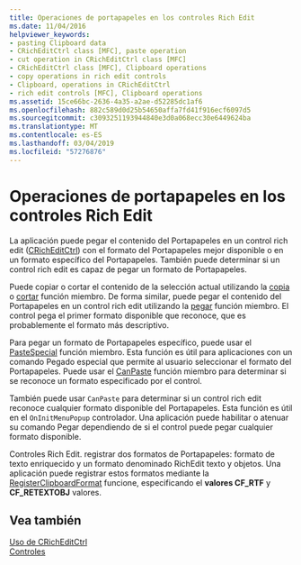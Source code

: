 ```yaml
---
title: Operaciones de portapapeles en los controles Rich Edit
ms.date: 11/04/2016
helpviewer_keywords:
- pasting Clipboard data
- CRichEditCtrl class [MFC], paste operation
- cut operation in CRichEditCtrl class [MFC]
- CRichEditCtrl class [MFC], Clipboard operations
- copy operations in rich edit controls
- Clipboard, operations in CRichEditCtrl
- rich edit controls [MFC], Clipboard operations
ms.assetid: 15ce66bc-2636-4a35-a2ae-d52285dc1af6
ms.openlocfilehash: 882c589d0d25b54650affa7fd41f916ecf6097d5
ms.sourcegitcommit: c3093251193944840e3d0a068ecc30e6449624ba
ms.translationtype: MT
ms.contentlocale: es-ES
ms.lasthandoff: 03/04/2019
ms.locfileid: "57276876"
---
```

# <a name="clipboard-operations-in-rich-edit-controls"></a>Operaciones de portapapeles en los controles Rich Edit

La aplicación puede pegar el contenido del Portapapeles en un control rich edit ([CRichEditCtrl](../mfc/reference/cricheditctrl-class.md)) con el formato del Portapapeles mejor disponible o en un formato específico del Portapapeles. También puede determinar si un control rich edit es capaz de pegar un formato de Portapapeles.

Puede copiar o cortar el contenido de la selección actual utilizando la [copia](../mfc/reference/cricheditctrl-class.md#copy) o [cortar](../mfc/reference/cricheditctrl-class.md#cut) función miembro. De forma similar, puede pegar el contenido del Portapapeles en un control rich edit utilizando la [pegar](../mfc/reference/cricheditctrl-class.md#paste) función miembro. El control pega el primer formato disponible que reconoce, que es probablemente el formato más descriptivo.

Para pegar un formato de Portapapeles específico, puede usar el [PasteSpecial](../mfc/reference/cricheditctrl-class.md#pastespecial) función miembro. Esta función es útil para aplicaciones con un comando Pegado especial que permite al usuario seleccionar el formato del Portapapeles. Puede usar el [CanPaste](../mfc/reference/cricheditctrl-class.md#canpaste) función miembro para determinar si se reconoce un formato especificado por el control.

También puede usar `CanPaste` para determinar si un control rich edit reconoce cualquier formato disponible del Portapapeles. Esta función es útil en el `OnInitMenuPopup` controlador. Una aplicación puede habilitar o atenuar su comando Pegar dependiendo de si el control puede pegar cualquier formato disponible.

Controles Rich Edit. registrar dos formatos de Portapapeles: formato de texto enriquecido y un formato denominado RichEdit texto y objetos. Una aplicación puede registrar estos formatos mediante la [RegisterClipboardFormat](/windows/desktop/api/winuser/nf-winuser-registerclipboardformata) funcione, especificando el **valores CF_RTF** y **CF_RETEXTOBJ** valores.

## <a name="see-also"></a>Vea también

[Uso de CRichEditCtrl](../mfc/using-cricheditctrl.md)<br/>
[Controles](../mfc/controls-mfc.md)
